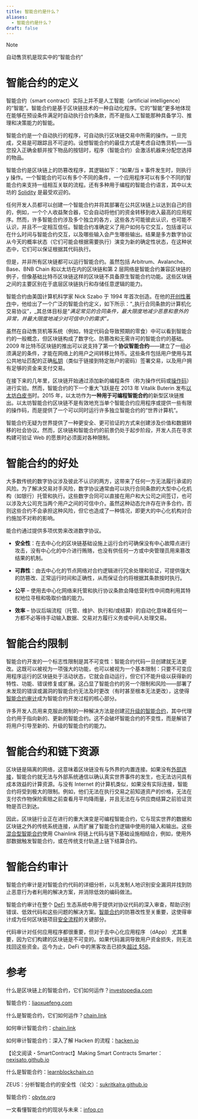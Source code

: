 ```yaml
---
title: 智能合约是什么？
aliases:
  - 智能合约是什么？
draft: false
---
```

>[!NOTE] 
>自动售货机是现实中的“智能合约”

# 智能合约的定义

智能合约（smart contract）实际上并不是人工智能（artificial intelligence）的“智能”。智能合约是基于区块链技术的一种自动化程序。它的“智能”更多地体现在能够在预设条件满足时自动执行合约条款，而不是指人工智能那种具备学习、推理和决策能力的智能。

智能合约是一个自动执行的程序，可自动执行区块链交易中所需的操作。一旦完成，交易是可跟踪且不可逆的。设想智能合约的最佳方式是考虑自动售货机——当您投入正确金额并按下物品的按钮时，程序（智能合约）会激活机器来分配您选择的物品。


智能合约是区块链上的防篡改程序，其逻辑如下：“如果/当 x 事件发生时，则执行 y 操作。一个智能合约可以有多个不同的条件，一个应用程序可以有多个不同的智能合约来支持一组相互关联的流程。还有多种用于编程的智能合约语言，其中以太坊的 [Solidity](https://docs.soliditylang.org/en/v0.8.7/) 是最受欢迎的。

任何开发人员都可以创建一个智能合约并将其部署在公共区块链上以达到自己的目的，例如，一个个人收益聚合器，它会自动将他们的资金转移到收入最高的应用程序。然而，许多智能合约涉及多个独立的各方，这些各方可能彼此认识，也可能不认识，并且不一定相互信任。智能合约准确定义了用户如何与它交互，包括谁可以在什么时间与智能合约交互，以及哪些输入会产生哪些输出。结果是多方数字协议从今天的概率状态（它们可能会根据需要执行）演变为新的确定性状态，在这种状态中，它们可以保证根据其代码执行。

但是，并非所有区块链都可以运行智能合约。虽然包括 Arbitrum、Avalanche、Base、BNB Chain 和以太坊在内的区块链和第 2 层网络是智能合约兼容区块链的例子，但像基础比特币区块链这样的区块链不具备原生智能合约功能。这些区块链之间的主要区别在于底层区块链执行和存储任意逻辑的能力。

智能合约由美国计算机科学家 Nick Szabo 于 1994 年首次创造。在他的[开创性著作](https://www.fon.hum.uva.nl/rob/Courses/InformationInSpeech/CDROM/Literature/LOTwinterschool2006/szabo.best.vwh.net/smart.contracts.html)中，他给出了一个广泛的智能合约定义，如下所示：“_执行合同条款的计算机化交易协议”，_其总体目标是“_满足常见的合同条件，最大限度地减少恶意和意外的异常，并最大限度地减少对可信中介的需求”。_

虽然在自动售货机等系统（例如，特定代码会导致预期的零食）中可以看到智能合约的一般概念，但区块链构成了数字化、防篡改和无需许可的智能合约的基础。2009 年比特币区块链的推出可以说支持了第一个**协议智能合约**——建立了一组必须满足的条件，才能在网络上的用户之间转移比特币。这些条件包括用户使用与其公共地址匹配的正确[私钥](https://www.investopedia.com/terms/p/private-key.asp)（类似于链接到特定账户的密码）签署交易，以及用户拥有足够的资金来支付交易。

在接下来的几年里，区块链开始通过添加新的编程条件（称为操作代码或[操作码](https://academy.bit2me.com/en/what-is-an-op-code/)）进行实验。然而，智能合约的下一个重大飞跃是在 2013 年 Vitalik Buterin 发布[以太坊白皮书](https://ethereum.org/en/whitepaper/)时。2015 年，以太坊作为**一种用于可编程智能合约**的新型区块链推出。以太坊智能合约区块链不是有效地充当单个智能合约应用程序或提供一些有限的操作码，而是提供了一个可以同时运行许多独立智能合约的“世界计算机”。

智能合约无疑为世界提供了一种更安全、更可验证的方式来创建涉及价值和数据转移的社会协议。然而，区块链和智能合约的前景仍处于起步阶段，开发人员在寻求构建可验证 Web 的愿景时必须面对各种限制。

# 智能合约的好处

大多数传统的数字协议涉及彼此不认识的两方，这带来了任何一方无法履行承诺的风险。为了解决交易对手风险，数字协议通常由可以执行合同条款的大型中心化机构（如银行）托管和执行。这些数字合同可以直接在用户和大公司之间签订，也可以涉及大公司充当两个用户之间的可信中介。虽然这种动态允许存在许多合约，否则这些合约不会承担这种风险，但它也造成了一种情况，即更大的中心化机构对合约施加不对称的影响。


能合约通过提供多项优势来改进数字协议。  
- **安全性**：在去中心化的区块链基础设施上运行合约可确保没有中心故障点进行攻击，没有中心化的中介进行贿赂，也没有供任何一方或中央管理员用来篡改结果的机制。  

- **可靠性**：由去中心化的节点网络对合约逻辑进行冗余处理和验证，可提供强大的防篡改、正常运行时间和正确性，从而保证合约将根据其条款按时执行。  
- **公平** – 使用去中心化网络来托管和执行协议条款会降低营利性中间商利用其特权地位寻租和吸取价值的能力。  
- **效率** – 协议后端流程（托管、维护、执行和/或结算）的自动化意味着任何一方都不必等待手动输入数据、交易对方履行义务或中间人处理交易。

# 智能合约限制

智能合约开发的一个标志性限制是其不可变性：智能合约代码一旦创建就无法更改。这既可以被视为一项强大的功能，也可以被视为一个基本限制：只要不可变应用程序运行的区块链处于活动状态，它就会自动运行，但它们不能升级以获得新的特性、功能、错误修复或扩展。这凸显了智能合约的另一个限制和风险——部署了未发现的错误或漏洞的智能合约无法及时更改（有时甚至根本无法更改），这使得[智能合约审计](https://blog.chain.link/how-to-audit-smart-contract/)成为智能合约开发过程的核心部分。

许多开发人员用来克服此限制的一种解决方法是创建[可升级的智能合约](https://blog.chain.link/upgradable-smart-contracts/)，其中代理合约用于指向新的、更新的智能合约。这不会破坏智能合约的不变性，而是解锁了将用户引导至新的、升级的智能合约的能力。


# 智能合约和链下资源

区块链是隔离的网络，这意味着区块链没有与外界的内置连接。如果没有[外部连接](https://chain.link/education-hub/off-chain-data)，智能合约就无法与外部系统通信以确认真实世界事件的发生，也无法访问具有成本效益的计算资源。与没有 Internet 的计算机类似，如果没有实际连接，智能合约将受到极大的限制。例如，他们无法在执行交易之前知道资产的价格，无法在支付农作物保险索赔之前查看月平均降雨量，并且无法在与供应商结算之前验证货物是否已到达。

因此，区块链行业正在进行的重大演变是可编程智能合约，它与现实世界的数据和区块链之外的传统系统连接，从而扩展了智能合约逻辑中使用的输入和输出。这些[混合型智能合约](https://chain.link/education-hub/hybrid-smart-contracts)使用 Chainlink 将链上代码与链下基础设施相结合，例如，使用外部数据触发智能合约，或在传统支付轨道上链下结算合约。

# 智能合约审计

智能合约审计是对智能合约代码的详细分析，以先发制人地识别安全漏洞并找到防止恶意行为者利用的解决方案，并消除低效的编码做法。

智能合约审计在整个 [DeFi](https://chain.link/education/defi) 生态系统中用于提供对协议代码的深入审查，帮助识别错误、低效代码和这些问题的解决方案。[智能合约](https://chain.link/education/smart-contracts)的防篡改性至关重要，这使得审计成为任何区块链项目[安全流程](https://blog.chain.link/defi-security-best-practices/)的关键部分。

代码审计对任何应用程序都很重要，但对于去中心化应用程序 （dApp） 尤其重要，因为它们构建的区块链是不可变的。如果代码漏洞导致用户资金损失，则无法找回这些资金。迄今为止，DeFi 中的黑客攻击已损失[超过 $5B](https://defillama.com/hacks)。


# 参考

什么是区块链上的智能合约，它们如何运作？[investopedia.com](https://www.investopedia.com/terms/s/smart-contracts.asp)

智能合约：[liaoxuefeng.com](https://liaoxuefeng.com/books/blockchain/ethereum/smart-contract/)

什么是智能合约，它们如何运作？[chain.link](https://chain.link/education/smart-contracts)

如何审计智能合约：[chain.link](https://chain.link/education-hub/how-to-audit-smart-contract)

如何审计智能合约：深入了解 Hacken 的流程：[hacken.io](https://hacken.io/discover/smart-contract-audit-process/)

【论文阅读・SmartContract】Making Smart Contracts Smarter：[nexisato.github.io](https://nexisato.github.io/2021/07/16/paper-20210716/index.html)

什么是智能合约：[learnblockchain.cn](https://learnblockchain.cn/article/8319)

ZEUS：分析智能合约的安全性（论文）：[sukritkalra.github.io](https://sukritkalra.github.io/data/papers/zeus.pdf)

智能合约：[obyte.org](https://obyte.org/platform/smart-contracts)

一文看懂智能合约的现状与未来：[infoq.cn](https://www.infoq.cn/article/smart-contracts-the-path-to-mainstream-adoption)
